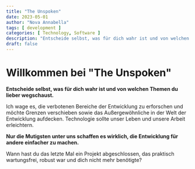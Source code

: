 ```yaml
---
title: "The Unspoken"
date: 2023-05-01
author: "Nova Annabella"
tags: [ development ]
categories: [ Technology, Software ]
description: "Entscheide selbst, was für dich wahr ist und von welchen Themen du lieber wegschaust"
draft: false
---
```


# Willkommen bei "The Unspoken"

**Entscheide selbst, was für dich wahr ist und von welchen Themen du lieber wegschaust.**

Ich wage es, die verbotenen Bereiche der Entwicklung zu erforschen und möchte Grenzen verschieben sowie das
Außergewöhnliche in der Welt der Entwicklung aufdecken.
Technologie sollte unser Leben und unsere Arbeit erleichtern.

**Nur die Mutigsten unter uns schaffen es wirklich, die Entwicklung für andere einfacher zu machen.**

Wann hast du das letzte Mal ein Projekt abgeschlossen, das praktisch wartungsfrei, robust war und dich nicht mehr
benötigte?

